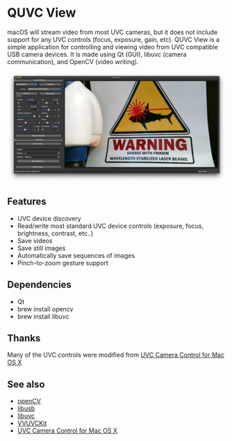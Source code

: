 # QUVC View
macOS will stream video from most UVC cameras, but it does not include support for any UVC controls (focus, exposure, gain, etc). QUVC View is a simple application for controlling and viewing video from UVC compatible USB camera devices. It is made using Qt (GUI), libuvc (camera communication), and OpenCV (video writing).

![QUVC View](QUVCView_screenshot.jpg "QUVC View")

## Features
* UVC device discovery
* Read/write most standard UVC device controls (exposure, focus, brightness, contrast, etc..)
* Save videos
* Save still images
* Automatically save sequences of images
* Pinch-to-zoom gesture support

## Dependencies
* Qt
* brew install opencv
* brew install libuvc

## Thanks
Many of the UVC controls were modified from [UVC Camera Control for Mac OS X](https://phoboslab.org/log/2009/07/uvc-camera-control-for-mac-os-x)

## See also
* [openCV](https://opencv.org)
* [libusb](https://libusb.info)
* [libuvc](https://github.com/libuvc/libuvc)
* [VVUVCKit](https://github.com/mrRay/VVUVCKit)
* [UVC Camera Control for Mac OS X](https://phoboslab.org/log/2009/07/uvc-camera-control-for-mac-os-x)
